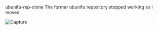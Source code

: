 # 
ubunifu-rep-clone
The former ubunifu repository stopped working so i moved


![Capture](https://user-images.githubusercontent.com/44953808/121787020-4ff2a100-cbcc-11eb-9a29-0765af456126.PNG)
